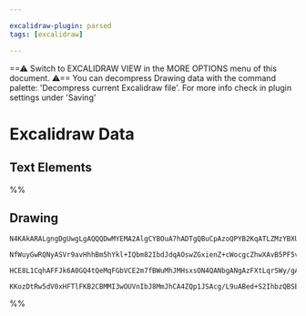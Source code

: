 ```yaml
---

excalidraw-plugin: parsed
tags: [excalidraw]

---
```

==⚠  Switch to EXCALIDRAW VIEW in the MORE OPTIONS menu of this document. ⚠== You can decompress Drawing data with the command palette: 'Decompress current Excalidraw file'. For more info check in plugin settings under 'Saving'


# Excalidraw Data

## Text Elements
%%
## Drawing
```compressed-json
N4KAkARALgngDgUwgLgAQQQDwMYEMA2AlgCYBOuA7hADTgQBuCpAzoQPYB2KqATLZMzYBXUtiRoIACyhQ4zZAHoFAc0JRJQgEYA6bGwC2CgF7N6hbEcK4OCtptbErHALRY8RMpWdx8Q1TdIEfARcZgRmBShcZQUebQBGABZtAAYaOiCEfQQOKGZuAG0AXX4IXDg4AGUoqHFUUDBIdSy6iCJlaXTGhkIECgAhXGwAa2VSYQ5iAGE2fDZSbggAYgAz

NfWuyGwRQNyASVr9avHhhBm5hYkl+IQbm82IbdJdqAOswZGxienZ+cWocgcZhwXAvB5PF5vfQAMUI+Hw1RgwUWgg84J2OVeh2ObFOAHUSOpuHxwFsMftsQDcQhEciJKiSOjnpioQAlYQdDjhfJoeL8MnMilZADyIOwahg3HiKRS/Me5KxWWhnCg0Nw+jhkrQAFY5RCWYdlblKoQjHUeLLSfLBYr9AAVLBQACC7S4EmCKygTMhlNBzuebAokhCxG4

HCE8L1CqhAFFJk6A0GQ4tQeMqFGbVCE2m7fBWuMhJMHsxsON4QANbgANgAzFXtLqrSWy/gAJrcRIADk72h4iR48U7AHZG90jGwDNwGt16AQhHV4qSAL4Zn1ZdmF4hc5g89AFotysYkE1m4mW7pH4jVBBwbijyCXgCybGICDjuE0wVDaBWBDCh9IEhzj+NBp0gfpZm/PdlE0XAAAoByHaheHiJCULQlIGwASk2SBWQQZQI1BRZSBg+CeBrWVeEo5C

KKozDtRw5dV0xHFTlFKB2CBMMI3wOUVnIbJ8MmJhCA4ZQp1JSAcg/L9uABed+S2IhbzQBSECUiAOHVOp1M04QoCILl5NIedmKtOwACsEGwPJKm0uBn1fd9PwQKDf3wf8rSGTjGDtCd8EkxomjzFFMlsrjcPlZgoAMXNEB4yMpLaNgRjc7gPK84KIAEgxKnCzjOAyv8NOS/BQmdCK/ICxL8GXcAVzoFY4XCKclxAJcgA=
```
%%